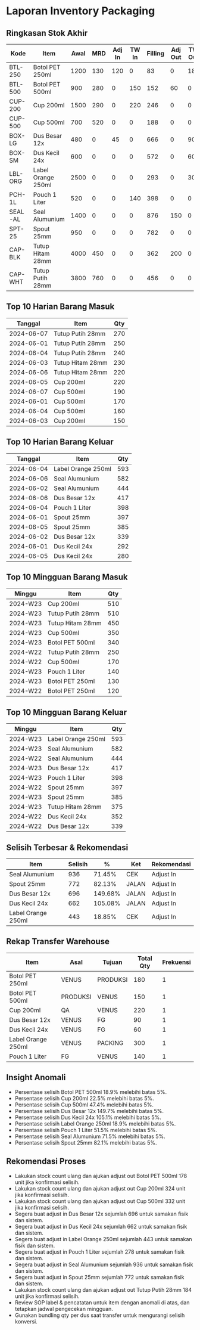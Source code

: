 # Laporan Inventory Packaging

## Ringkasan Stok Akhir

| Kode | Item | Awal | MRD | Adj In | TW In | Filling | Adj Out | TW Out | Akhir | Fisik | Selisih | % | Qty/Dus | Ket |
| --- | --- | --- | --- | --- | --- | --- | --- | --- | --- | --- | --- | --- | --- | --- |
| BTL-250 | Botol PET 250ml | 1200 | 130 | 120 | 0 | 83 | 0 | 180 | 1187 | 1175 | -12 | 1.02% | 100 | JALAN |
| BTL-500 | Botol PET 500ml | 900 | 280 | 0 | 150 | 152 | 60 | 0 | 1118 | 940 | -178 | 18.94% | 80 | JALAN |
| CUP-200 | Cup 200ml | 1500 | 290 | 0 | 220 | 246 | 0 | 0 | 1764 | 1440 | -324 | 22.50% | 120 | CEK |
| CUP-500 | Cup 500ml | 700 | 520 | 0 | 0 | 188 | 0 | 0 | 1032 | 700 | -332 | 47.43% | 100 | JALAN |
| BOX-LG | Dus Besar 12x | 480 | 0 | 45 | 0 | 666 | 0 | 90 | -231 | 465 | 696 | 149.68% | 30 | JALAN |
| BOX-SM | Dus Kecil 24x | 600 | 0 | 0 | 0 | 572 | 0 | 60 | -32 | 630 | 662 | 105.08% | 50 | JALAN |
| LBL-ORG | Label Orange 250ml | 2500 | 0 | 0 | 0 | 293 | 0 | 300 | 1907 | 2350 | 443 | 18.85% | 1000 | CEK |
| PCH-1L | Pouch 1 Liter | 520 | 0 | 0 | 140 | 398 | 0 | 0 | 262 | 540 | 278 | 51.48% | 40 | JALAN |
| SEAL-AL | Seal Alumunium | 1400 | 0 | 0 | 0 | 876 | 150 | 0 | 374 | 1310 | 936 | 71.45% | 400 | CEK |
| SPT-25 | Spout 25mm | 950 | 0 | 0 | 0 | 782 | 0 | 0 | 168 | 940 | 772 | 82.13% | 200 | JALAN |
| CAP-BLK | Tutup Hitam 28mm | 4000 | 450 | 0 | 0 | 362 | 200 | 0 | 3888 | 3920 | 32 | 0.82% | 500 | CEK |
| CAP-WHT | Tutup Putih 28mm | 3800 | 760 | 0 | 0 | 456 | 0 | 0 | 4104 | 3920 | -184 | 4.69% | 500 | CEK |


## Top 10 Harian Barang Masuk

| Tanggal | Item | Qty |
| --- | --- | --- |
| 2024-06-07 | Tutup Putih 28mm | 270 |
| 2024-06-01 | Tutup Putih 28mm | 250 |
| 2024-06-04 | Tutup Putih 28mm | 240 |
| 2024-06-03 | Tutup Hitam 28mm | 230 |
| 2024-06-06 | Tutup Hitam 28mm | 220 |
| 2024-06-05 | Cup 200ml | 220 |
| 2024-06-07 | Cup 500ml | 190 |
| 2024-06-01 | Cup 500ml | 170 |
| 2024-06-04 | Cup 500ml | 160 |
| 2024-06-03 | Cup 200ml | 150 |


## Top 10 Harian Barang Keluar

| Tanggal | Item | Qty |
| --- | --- | --- |
| 2024-06-04 | Label Orange 250ml | 593 |
| 2024-06-06 | Seal Alumunium | 582 |
| 2024-06-02 | Seal Alumunium | 444 |
| 2024-06-06 | Dus Besar 12x | 417 |
| 2024-06-04 | Pouch 1 Liter | 398 |
| 2024-06-01 | Spout 25mm | 397 |
| 2024-06-05 | Spout 25mm | 385 |
| 2024-06-02 | Dus Besar 12x | 339 |
| 2024-06-01 | Dus Kecil 24x | 292 |
| 2024-06-05 | Dus Kecil 24x | 280 |


## Top 10 Mingguan Barang Masuk

| Minggu | Item | Qty |
| --- | --- | --- |
| 2024-W23 | Cup 200ml | 510 |
| 2024-W23 | Tutup Putih 28mm | 510 |
| 2024-W23 | Tutup Hitam 28mm | 450 |
| 2024-W23 | Cup 500ml | 350 |
| 2024-W23 | Botol PET 500ml | 340 |
| 2024-W22 | Tutup Putih 28mm | 250 |
| 2024-W22 | Cup 500ml | 170 |
| 2024-W23 | Pouch 1 Liter | 140 |
| 2024-W23 | Botol PET 250ml | 130 |
| 2024-W22 | Botol PET 250ml | 120 |


## Top 10 Mingguan Barang Keluar

| Minggu | Item | Qty |
| --- | --- | --- |
| 2024-W23 | Label Orange 250ml | 593 |
| 2024-W23 | Seal Alumunium | 582 |
| 2024-W22 | Seal Alumunium | 444 |
| 2024-W23 | Dus Besar 12x | 417 |
| 2024-W23 | Pouch 1 Liter | 398 |
| 2024-W22 | Spout 25mm | 397 |
| 2024-W23 | Spout 25mm | 385 |
| 2024-W23 | Tutup Hitam 28mm | 375 |
| 2024-W22 | Dus Kecil 24x | 352 |
| 2024-W22 | Dus Besar 12x | 339 |


## Selisih Terbesar & Rekomendasi

| Item | Selisih | % | Ket | Rekomendasi |
| --- | --- | --- | --- | --- |
| Seal Alumunium | 936 | 71.45% | CEK | Adjust In |
| Spout 25mm | 772 | 82.13% | JALAN | Adjust In |
| Dus Besar 12x | 696 | 149.68% | JALAN | Adjust In |
| Dus Kecil 24x | 662 | 105.08% | JALAN | Adjust In |
| Label Orange 250ml | 443 | 18.85% | CEK | Adjust In |


## Rekap Transfer Warehouse

| Item | Asal | Tujuan | Total Qty | Frekuensi |
| --- | --- | --- | --- | --- |
| Botol PET 250ml | VENUS | PRODUKSI | 180 | 1 |
| Botol PET 500ml | PRODUKSI | VENUS | 150 | 1 |
| Cup 200ml | QA | VENUS | 220 | 1 |
| Dus Besar 12x | VENUS | FG | 90 | 1 |
| Dus Kecil 24x | VENUS | FG | 60 | 1 |
| Label Orange 250ml | VENUS | PACKING | 300 | 1 |
| Pouch 1 Liter | FG | VENUS | 140 | 1 |


## Insight Anomali

- Persentase selisih Botol PET 500ml 18.9% melebihi batas 5%.
- Persentase selisih Cup 200ml 22.5% melebihi batas 5%.
- Persentase selisih Cup 500ml 47.4% melebihi batas 5%.
- Persentase selisih Dus Besar 12x 149.7% melebihi batas 5%.
- Persentase selisih Dus Kecil 24x 105.1% melebihi batas 5%.
- Persentase selisih Label Orange 250ml 18.9% melebihi batas 5%.
- Persentase selisih Pouch 1 Liter 51.5% melebihi batas 5%.
- Persentase selisih Seal Alumunium 71.5% melebihi batas 5%.
- Persentase selisih Spout 25mm 82.1% melebihi batas 5%.


## Rekomendasi Proses

- Lakukan stock count ulang dan ajukan adjust out Botol PET 500ml 178 unit jika konfirmasi selisih.
- Lakukan stock count ulang dan ajukan adjust out Cup 200ml 324 unit jika konfirmasi selisih.
- Lakukan stock count ulang dan ajukan adjust out Cup 500ml 332 unit jika konfirmasi selisih.
- Segera buat adjust in Dus Besar 12x sejumlah 696 untuk samakan fisik dan sistem.
- Segera buat adjust in Dus Kecil 24x sejumlah 662 untuk samakan fisik dan sistem.
- Segera buat adjust in Label Orange 250ml sejumlah 443 untuk samakan fisik dan sistem.
- Segera buat adjust in Pouch 1 Liter sejumlah 278 untuk samakan fisik dan sistem.
- Segera buat adjust in Seal Alumunium sejumlah 936 untuk samakan fisik dan sistem.
- Segera buat adjust in Spout 25mm sejumlah 772 untuk samakan fisik dan sistem.
- Lakukan stock count ulang dan ajukan adjust out Tutup Putih 28mm 184 unit jika konfirmasi selisih.
- Review SOP label & pencatatan untuk item dengan anomali di atas, dan tetapkan jadwal pengecekan mingguan.
- Gunakan bundling qty per dus saat transfer untuk mengurangi selisih konversi.
